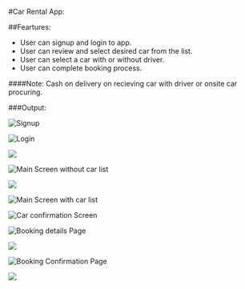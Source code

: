#Car Rental App:

##Feartures:
* User can signup and login to app.
* User can review and select desired car from the list.
* User can select a car with or without driver.
* User can complete booking process.

####Note:
Cash on delivery on recieving car with driver or onsite car procuring.


###Output:

![Signup](https://github.com/SyedOsamaAhmed/car-rental/blob/master/assets/Screenshots/screen%201.PNG?raw=true)

![Login](https://github.com/SyedOsamaAhmed/car-rental/blob/master/assets/Screenshots/screen%202.PNG?raw=true)

![](https://github.com/SyedOsamaAhmed/car-rental/blob/master/assets/Screenshots/screen%203.PNG?raw=true)

![Main Screen without car list](https://github.com/SyedOsamaAhmed/car-rental/blob/master/assets/Screenshots/screen%204.PNG?raw=true)

![](https://github.com/SyedOsamaAhmed/car-rental/blob/master/assets/Screenshots/screen%205%20(2).PNG?raw=true)

![Main Screen with car list](https://github.com/SyedOsamaAhmed/car-rental/blob/master/assets/Screenshots/screen%206.PNG?raw=true)

![Car confirmation Screen](https://github.com/SyedOsamaAhmed/car-rental/blob/master/assets/Screenshots/screen%207.PNG?raw=true)

![Booking details Page](https://github.com/SyedOsamaAhmed/car-rental/blob/master/assets/Screenshots/screen%208.PNG?raw=true)

![](https://github.com/SyedOsamaAhmed/car-rental/blob/master/assets/Screenshots/screen%209.PNG?raw=true)

![Booking Confirmation Page](https://github.com/SyedOsamaAhmed/car-rental/blob/master/assets/Screenshots/screen%2010.PNG?raw=true)

![](https://github.com/SyedOsamaAhmed/car-rental/blob/master/assets/Screenshots/screen%2011.PNG?raw=true)
